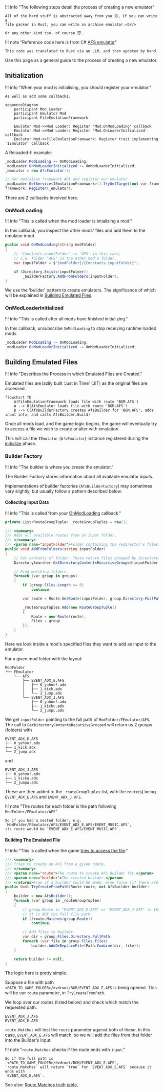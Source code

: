 !!! info "The following steps detail the process of creating a new emulator"

    All of the hard stuff is abstracted away from you 😉, if you can write a
    file packer in Rust, you can write an archive emulator.<br/>

    Or any other kind too, of course 😇.

!!! note "Reference code here is from C# [AFS emulator][afs-emulator]"

    This code was translated to Rust via an LLM, and then updated by hand.

Use this page as a general guide to the process of creating a new emulator.

## Initialization

!!! info "When your mod is initialising, you should register your emulator."

    As well as add some callbacks.

```mermaid
sequenceDiagram
    participant Mod Loader
    participant Emulator Mod
    participant FileEmulationFramework

    Emulator Mod->>Mod Loader: Register 'Mod.OnModLoading' callback
    Emulator Mod->>Mod Loader: Register 'Mod.OnLoaderInitialized' callback
    Emulator Mod->>FileEmulationFramework: Register trait implementing 'IEmulator' callback
```

A Reloaded-II example:

```csharp
_modLoader.ModLoading += OnModLoading;
_modLoader.OnModLoaderInitialized += OnModLoaderInitialized;
_emulator = new AfsEmulator();

// Get emulation framework API and register our emulator
_modLoader.GetService<IEmulationFramework>().TryGetTarget(out var framework);
framework!.Register(_emulator);
```

There are 2 callbacks involved here.

### OnModLoading

!!! info "This is called when the mod loader is intializing a mod."

In this callback, you inspect the other mods' files and add them to the emulator input.

```csharp
public void OnModLoading(string modFolder)
{
    // 'Constants.inputFolder' is 'AFS' in this case,
    // i.e. folder 'AFS' in the other mod's folder.
    var inputFolder = $"{modFolder}/{Constants.inputFolder}";

    if (Directory.Exists(inputFolder))
        _builderFactory.AddFromFolders(inputFolder);
}
```

We use the 'builder' pattern to create emulators.
The significance of which will be explained in [Building Emulated Files](#building-emulated-files).

### OnModLoaderInitialized

!!! info "This is called after all mods have finished initializing."

In this callback, unsubscribe `OnModLoading` to stop receiving runtime loaded mods.

```csharp
_modLoader.ModLoading -= OnModLoading;
_modLoader.OnModLoaderInitialized -= OnModLoaderInitialized;
```

## Building Emulated Files

!!! info "Describes the Process in which Emulated Files are Created."

Emulated files are lazily built 'Just in Time' (JIT) as the original files are accessed.

```mermaid
flowchart TD
    A(FileEmulationFramework loads file with route 'BGM.AFS')
    A --> B(AfsEmulator loads file with route 'BGM.AFS')
    B --> C(AfsBuilderFactory creates AfsBuilder for 'BGM.AFS', adds input info, and calls AfsBuilder.Build)
```

Once all mods load, and the game logic begins, the game will eventually try to access
a file we wish to create or alter with emulation.

This will call the `IEmulator` (`AfsEmulator`) instance registered during the [initialize](#initialization) phase.

### Builder Factory

!!! info "The builder is where you create the emulator."

The Builder Factory stores information about all available emulator inputs.

Implementations of builder factories (`AfsBuilderFactory`) may sometimes vary slightly,
but usually follow a pattern described below.

#### Collecting Input Data

!!! info "This is called from your [OnModLoading](#onmodloading) callback."

```csharp
private List<RouteGroupTuple> _routeGroupTuples = new();

/// <summary>
/// Adds all available routes from an input folder.
/// </summary>
/// <param name="inputFolder">Folder containing the redirector's files.</param>
public void AddFromFolders(string inputFolder)
{
    // Get contents of folder. These return files grouped by directory.
    DirectorySearcher.GetDirectoryContentsRecursiveGrouped(inputFolder, out var groups);

    // Find matching folders.
    foreach (var group in groups)
    {
        if (group.Files.Length <= 0)
            continue;

        var route = Route.GetRoute(inputFolder, group.Directory.FullPath);

        _routeGroupTuples.Add(new RouteGroupTuple()
        {
            Route = new Route(route),
            Files = group
        });
    }
}
```

Here we look inside a mod's specified files they want to add as input to the emulator.

For a given mod folder with the layout:

```
ModFolder
└── FEmulator
    └── AFS
        ├── EVENT_ADX_E.AFS
        │   ├── 0_yahoo!.adx
        │   ├── 1_kick.adx
        │   └── 2_jump.adx
        └── EVENT_ADX_J.AFS
            ├── 0_yahoo!.adx
            ├── 1_kicku.adx
            └── 2_jumpu.adx
```

We get `inputFolder` pointing to the full path of `ModFolder/FEmulator/AFS`.
The call to `GetDirectoryContentsRecursiveGrouped` will return us 2 groups (folders) with

```
EVENT_ADX_E.AFS
├── 0_yahoo!.adx
├── 1_kick.adx
└── 2_jump.adx
```

and

```
EVENT_ADX_J.AFS
├── 0_yahoo!.adx
├── 1_kicku.adx
└── 2_jumpu.adx
```

These are then added to the `_routeGroupTuples` list, with the `route`(s) being
`EVENT_ADX_E.AFS` and `EVENT_ADX_J.AFS`.

!!! note "The routes for each folder is the path following `ModFolder/FEmulator/AFS`"

    So if you had a nested folder, e.g. `ModFolder/FEmulator/AFS/EVENT_ADX_E.AFS/EVENT_MUSIC.AFS`,
    its route would be `EVENT_ADX_E.AFS/EVENT_MUSIC.AFS`.

#### Building The Emulated File

!!! info "This is called when the game [tries to access the file](#building-emulated-files)."

```csharp
/// <summary>
/// Tries to create an AFS from a given route.
/// </summary>
/// <param name="route">The route to create AFS Builder for.</param>
/// <param name="builder">The created builder.</param>
/// <returns>True if a builder could be made, else false (if there are no files to modify this AFS).</returns>
public bool TryCreateFromPath(Route route, out AfsBuilder builder)
{
    builder = new AfsBuilder();
    foreach (var group in _routeGroupTuples)
    {
        // group.Route is "EVENT_ADX_E.AFS" or "EVENT_ADX_J.AFS" in this example.
        // it is NOT the full file path
        if (!route.Matches(group.Route))
            continue;

        // Add files to builder.
        var dir = group.Files.Directory.FullPath;
        foreach (var file in group.Files.Files)
            builder.AddOrReplaceFile(Path.Combine(dir, file));
    }

    return builder != null;
}
```

The logic here is pretty simple.

Suppose a file with path `<PATH_TO_GAME_FOLDER>/dvdroot/BGM/EVENT_ADX_E.AFS` is being opened.
This will be our `route` parameter, in `TryCreateFromPath`.

We loop over our routes (listed below) and check which match the requested path.

```
EVENT_ADX_J.AFS
EVENT_ADX_E.AFS
```

`route.Matches` will test the `route` parameter against both of these. In this case, `EVENT_ADX_E.AFS`
will match, so we will add the files from that folder into the Builder's Input.

!!! note "`route.Matches` checks if the route ends with `input`."

    So if the full path is `<PATH_TO_GAME_FOLDER>/dvdroot/BGM/EVENT_ADX_E.AFS`,
    `route.Matches` will return `true` for `EVENT_ADX_E.AFS` because it ends with
    `EVENT_ADX_E.AFS`.

See also: [Route.Matches truth table.][route-matches]

[afs-emulator]: https://github.com/Sewer56/FileEmulationFramework/tree/main/Emulator/AFS.Stream.Emulator
[route-matches]: ./Routing.md#routematches
